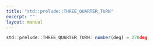 ```yaml
---
title: "std::prelude::THREE_QUARTER_TURN"
excerpt: ""
layout: manual
---
```






```js
std::prelude::THREE_QUARTER_TURN: number(deg) = 270deg
```


